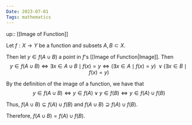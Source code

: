 ```yaml
---
Date: 2023-07-01
Tags: mathematics
---
```

up:: [[Image of Function]]

Let $f: X \to Y$ be a function and subsets $A, B \subset X$.

Then let $y \in f(A \cup B)$ a point in $f$'s [[Image of Function|Image]]. Then
$$
y \in f(A \cup B) \iff \exists x \in A \cup B\mid f(x) = y \iff (\exists x \in A\mid f(x) = y) \; \lor (\exists x \in B\mid f(x) = y)
$$

By the definition of the image of a function, we have that 
$$
y \in f(A \cup B) \iff y \in f(A) \lor y\in f(B) \iff y \in f(A) \cup f(B)
$$

Thus, $f(A \cup B) \subseteq f(A) \cup f(B)$ and $f(A \cup B) \supseteq f(A) \cup f(B)$. 

Therefore, $f(A \cup B) = f(A) \cup f(B)$.
